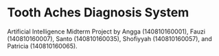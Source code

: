 # Tooth Aches Diagnosis System
Artificial Intelligence Midterm Project by Angga (140810160001), Fauzi (140810160007), Santo (140810160035), Shofiyyah (140810160057), and Patricia (140810160065).
